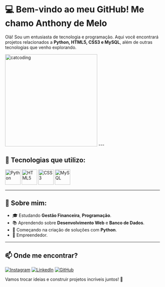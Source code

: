 # 💻 Bem-vindo ao meu GitHub! Me chamo Anthony de Melo

Olá! Sou um entusiasta de tecnologia e programação. Aqui você encontrará projetos relacionados a **Python, HTML5, CSS3 e MySQL**, além de outras tecnologias que venho explorando.


<img src="https://i.pinimg.com/originals/35/98/8b/35988bf09ce2be958e36f4bc8f4575d1.gif" alt="catcoding" width="300px"/>
---

## 🚀 Tecnologias que utilizo:

<div>
<img src="https://cdn.jsdelivr.net/gh/devicons/devicon/icons/python/python-original.svg" alt="Python" width="50px" />
<img src="https://cdn.jsdelivr.net/gh/devicons/devicon/icons/html5/html5-original.svg" alt="HTML5" width="50px" />
<img src="https://cdn.jsdelivr.net/gh/devicons/devicon/icons/css3/css3-original.svg" alt="CSS3" width="50px" />
<img src="https://cdn.jsdelivr.net/gh/devicons/devicon/icons/mysql/mysql-original.svg" alt="MySQL" width="50px" />
</div>

---

## 📌 Sobre mim:

- 🎓 Estudando **Gestão Financeira**, **Programação**.
- 📚 Aprendendo sobre **Desenvolvimento Web** e **Banco de Dados**.
- 🔧 Começando na criação de soluções com **Python**.
- 📱 Empreendedor.

---

## 📫 Onde me encontrar?

[![Instagram](https://img.shields.io/badge/-Instagram-%23E4405F?style=for-the-badge&logo=instagram&logoColor=white)](https://www.instagram.com/anthonymelos)
[![LinkedIn](https://img.shields.io/badge/-LinkedIn-%230077B5?style=for-the-badge&logo=linkedin&logoColor=white)](https://www.linkedin.com/in/anthony-de-melo-queiroz)
[![GitHub](https://img.shields.io/badge/-GitHub-%23181717?style=for-the-badge&logo=github&logoColor=white)](https://github.com/anthonymelos)

Vamos trocar ideias e construir projetos incríveis juntos! 🚀
